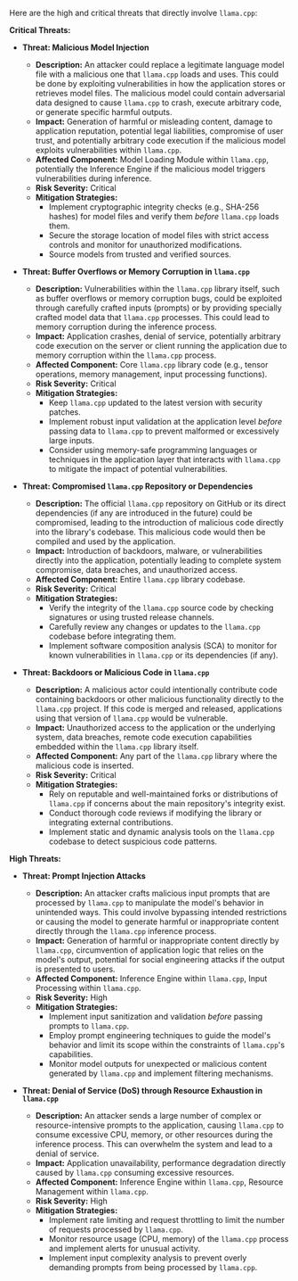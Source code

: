 Here are the high and critical threats that directly involve `llama.cpp`:

**Critical Threats:**

* **Threat: Malicious Model Injection**
    * **Description:** An attacker could replace a legitimate language model file with a malicious one that `llama.cpp` loads and uses. This could be done by exploiting vulnerabilities in how the application stores or retrieves model files. The malicious model could contain adversarial data designed to cause `llama.cpp` to crash, execute arbitrary code, or generate specific harmful outputs.
    * **Impact:** Generation of harmful or misleading content, damage to application reputation, potential legal liabilities, compromise of user trust, and potentially arbitrary code execution if the malicious model exploits vulnerabilities within `llama.cpp`.
    * **Affected Component:** Model Loading Module within `llama.cpp`, potentially the Inference Engine if the malicious model triggers vulnerabilities during inference.
    * **Risk Severity:** Critical
    * **Mitigation Strategies:**
        * Implement cryptographic integrity checks (e.g., SHA-256 hashes) for model files and verify them *before* `llama.cpp` loads them.
        * Secure the storage location of model files with strict access controls and monitor for unauthorized modifications.
        * Source models from trusted and verified sources.

* **Threat: Buffer Overflows or Memory Corruption in `llama.cpp`**
    * **Description:** Vulnerabilities within the `llama.cpp` library itself, such as buffer overflows or memory corruption bugs, could be exploited through carefully crafted inputs (prompts) or by providing specially crafted model data that `llama.cpp` processes. This could lead to memory corruption during the inference process.
    * **Impact:** Application crashes, denial of service, potentially arbitrary code execution on the server or client running the application due to memory corruption within the `llama.cpp` process.
    * **Affected Component:** Core `llama.cpp` library code (e.g., tensor operations, memory management, input processing functions).
    * **Risk Severity:** Critical
    * **Mitigation Strategies:**
        * Keep `llama.cpp` updated to the latest version with security patches.
        * Implement robust input validation at the application level *before* passing data to `llama.cpp` to prevent malformed or excessively large inputs.
        * Consider using memory-safe programming languages or techniques in the application layer that interacts with `llama.cpp` to mitigate the impact of potential vulnerabilities.

* **Threat: Compromised `llama.cpp` Repository or Dependencies**
    * **Description:** The official `llama.cpp` repository on GitHub or its direct dependencies (if any are introduced in the future) could be compromised, leading to the introduction of malicious code directly into the library's codebase. This malicious code would then be compiled and used by the application.
    * **Impact:** Introduction of backdoors, malware, or vulnerabilities directly into the application, potentially leading to complete system compromise, data breaches, and unauthorized access.
    * **Affected Component:** Entire `llama.cpp` library codebase.
    * **Risk Severity:** Critical
    * **Mitigation Strategies:**
        * Verify the integrity of the `llama.cpp` source code by checking signatures or using trusted release channels.
        * Carefully review any changes or updates to the `llama.cpp` codebase before integrating them.
        * Implement software composition analysis (SCA) to monitor for known vulnerabilities in `llama.cpp` or its dependencies (if any).

* **Threat: Backdoors or Malicious Code in `llama.cpp`**
    * **Description:** A malicious actor could intentionally contribute code containing backdoors or other malicious functionality directly to the `llama.cpp` project. If this code is merged and released, applications using that version of `llama.cpp` would be vulnerable.
    * **Impact:** Unauthorized access to the application or the underlying system, data breaches, remote code execution capabilities embedded within the `llama.cpp` library itself.
    * **Affected Component:** Any part of the `llama.cpp` library where the malicious code is inserted.
    * **Risk Severity:** Critical
    * **Mitigation Strategies:**
        * Rely on reputable and well-maintained forks or distributions of `llama.cpp` if concerns about the main repository's integrity exist.
        * Conduct thorough code reviews if modifying the library or integrating external contributions.
        * Implement static and dynamic analysis tools on the `llama.cpp` codebase to detect suspicious code patterns.

**High Threats:**

* **Threat: Prompt Injection Attacks**
    * **Description:** An attacker crafts malicious input prompts that are processed by `llama.cpp` to manipulate the model's behavior in unintended ways. This could involve bypassing intended restrictions or causing the model to generate harmful or inappropriate content directly through the `llama.cpp` inference process.
    * **Impact:** Generation of harmful or inappropriate content directly by `llama.cpp`, circumvention of application logic that relies on the model's output, potential for social engineering attacks if the output is presented to users.
    * **Affected Component:** Inference Engine within `llama.cpp`, Input Processing within `llama.cpp`.
    * **Risk Severity:** High
    * **Mitigation Strategies:**
        * Implement input sanitization and validation *before* passing prompts to `llama.cpp`.
        * Employ prompt engineering techniques to guide the model's behavior and limit its scope within the constraints of `llama.cpp`'s capabilities.
        * Monitor model outputs for unexpected or malicious content generated by `llama.cpp` and implement filtering mechanisms.

* **Threat: Denial of Service (DoS) through Resource Exhaustion in `llama.cpp`**
    * **Description:** An attacker sends a large number of complex or resource-intensive prompts to the application, causing `llama.cpp` to consume excessive CPU, memory, or other resources during the inference process. This can overwhelm the system and lead to a denial of service.
    * **Impact:** Application unavailability, performance degradation directly caused by `llama.cpp` consuming excessive resources.
    * **Affected Component:** Inference Engine within `llama.cpp`, Resource Management within `llama.cpp`.
    * **Risk Severity:** High
    * **Mitigation Strategies:**
        * Implement rate limiting and request throttling to limit the number of requests processed by `llama.cpp`.
        * Monitor resource usage (CPU, memory) of the `llama.cpp` process and implement alerts for unusual activity.
        * Implement input complexity analysis to prevent overly demanding prompts from being processed by `llama.cpp`.